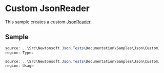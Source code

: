 ﻿# Custom JsonReader

This sample creates a custom [JsonReader](/api/newtonsoft/json/jsonreader/). 

## Sample

```csharp Types
source: ..\Src\Newtonsoft.Json.Tests\Documentation\Samples\Json\CustomJsonReader.cs
region: Types
```

```csharp Usage
source: ..\Src\Newtonsoft.Json.Tests\Documentation\Samples\Json\CustomJsonReader.cs
region: Usage
```
